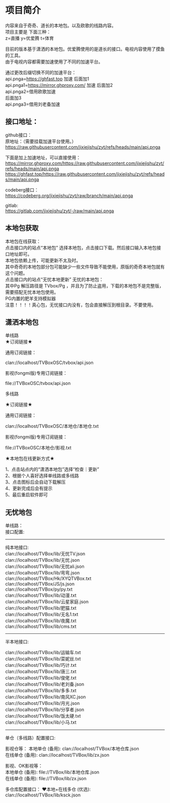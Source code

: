 # 项目简介  
内容来自于奇奇、道长的本地包。以及欧歌的线路内容。  
项目主要是 下面三种：  
z=直播  y=优爱腾 t=体育   

目前的版本基于潇洒的本地包。优爱腾使用的是道长的接口。电视内容使用了摸鱼的工具。  
由于电视内容都需要加速使用了不同的加速平台。 

通过更改后缀切换不同的加速平台：  
api.pnga=https://ghfast.top   加速
后面加1    
api.pnga1=https://mirror.ghproxy.com/  加速
后面加2    
api.pnga2=借用欧歌加速   
后面加3      
api.pnga3=借用刘老备加速   


## 接口地址：
github接口：    
原地址：（需要挂载加速平台使用。）   
https://raw.githubusercontent.com/jixiejishu/zyt/refs/heads/main/api.pnga   


下面是加上加速地址，可以直接使用：   
https://mirror.ghproxy.com/https://raw.githubusercontent.com/jixiejishu/zyt/refs/heads/main/api.pnga    
https://ghfast.top/https://raw.githubusercontent.com/jixiejishu/zyt/refs/heads/main/api.pnga      

codeberg接口：  
https://codeberg.org/jixiejishu/zyt/raw/branch/main/api.pnga    

gitlab:   
https://gitlab.com/jixiejishu/zyt/-/raw/main/api.pnga   

## 本地包获取        
本地包在线获取：    
点击接口内的站点“本地包”  选择本地包，点击接口下载。然后接口输入本地包接口地址即可。  
本地包依赖上传，可能更新不太及时。  
其中奇奇的本地包部分包可能缺少一些文件导致不能使用，原版的奇奇本地包就有这个问题。    
点击接口内的站点“无忧本地更新”  无忧的本地包：  
其中Pg 解压路径是 TVbox/Pg ，并且为了防止盗用，下载的本地包不是完整版，需要搭配无忧本地包使用。  
PG内置的肥羊支持模拟器  
注意！！！！真心包，无忧接口内没有，包会直接解压到根目录。不要使用。  

## 潇洒本地包    
单线路   
★订阅链接★   

通用订阅链接：  

clan://localhost/TVBoxOSC/tvbox/api.json   

影视(fongmi版)专用订阅链接：   

file://TVBoxOSC/tvbox/api.json   

多线路    

★订阅链接★   

通用订阅链接：   

clan://localhost/TVBoxOSC/本地仓/本地仓.txt   

影视(fongmi版)专用订阅链接：   

file://TVBoxOSC/本地仓/影视.txt   

★本地包在线更新方式★    

1、点击站点内的“潇洒本地包”选择“检查｜更新”  
2、根据个人喜好选择单线路或多线路   
3、点击图标后会自动下载解压   
4、更新完成后会有提示   
5、最后重启软件即可  



## 无忧地包    

单线路：  
接口配置:   
************************************************************************  
纯本地接口:  
clan://localhost/TVBox/lib/无忧TV.json  
clan://localhost/TVBox/lib/无忧.json  
clan://localhost/TVBox/lib/无忧ali.json  
clan://localhost/TVBox/lib/弯弯.json  
clan://localhost/TVBox/Hk/XYQTVBox.txt  
clan://localhost/TVBox/JS/js.json  
clan://localhost/TVBox/py/py.txt  
clan://localhost/TVBox/lib/动漫.txt  
clan://localhost/TVBox/lib/云星家庭.json  
clan://localhost/TVBox/lib/肥猫.txt  
clan://localhost/TVBox/lib/无名1.txt  
clan://localhost/TVBox/lib/夜魔.txt  
clan://localhost/TVBox/lib/cms.txt  

***************************************************************************  
半本地接口:   

clan://localhost/TVBox/lib/运输车.txt  
clan://localhost/TVBox/lib/菜妮丝.txt  
clan://localhost/TVBox/lib/巧计.txt  
clan://localhost/TVBox/lib/唐三.txt  
clan://localhost/TVBox/lib/俊佬.txt  
clan://localhost/TVBox/lib/老刘备.json  
clan://localhost/TVBox/lib/多多.txt  
clan://localhost/TVBox/lib/南风XC.json  
clan://localhost/TVBox/lib/月光.json  
clan://localhost/TVBox/lib/分享者.json  
clan://localhost/TVBox/lib/饭太硬.txt  
clan://localhost/TVBox/lib/小马.txt  



*****************************************************************************  

单仓（多线路）配置接口:   

影视仓等：
 本地单仓 (备用): clan://localhost/TVBox/本地仓库.json   
 在线单仓 (备用):  clan://localhost/TVBox/lib/zx.json   

影视、OK影视等：  
 本地单仓 (备用):  file://TVBox/lib/本地仓库.json    
 在线单仓 (备用):  file://TVBox/lib/zx.json   

多仓库配置接口：
❤️本地+在线多仓 (优选):  clan://localhost/TVBox/lib/ksck.json   


